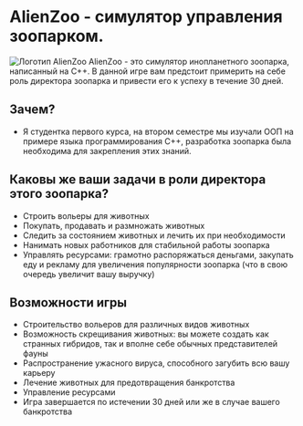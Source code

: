 # AlienZoo - симулятор управления зоопарком.
![Логотип AlienZoo](https://i.ytimg.com/vi/MNKS392DOuY/maxresdefault.jpg?sqp=-oaymwEmCIAKENAF8quKqQMa8AEB-AHUBoAC4AOKAgwIABABGE8gXyhlMA8=&amp;rs=AOn4CLC_7UYl_OeaiwyFS-8JDqvo5e9iCg)
AlienZoo - это симулятор инопланетного зоопарка, написанный на C++. В данной игре вам предстоит примерить на себе роль директора зоопарка и привести его к успеху в течение 30 дней.

## Зачем?
- Я студентка первого курса, на втором семестре мы изучали ООП на примере языка программирования C++, разработка зоопарка была необходима для закрепления этих знаний.

## Каковы же ваши задачи в роли директора этого зоопарка?
- Строить вольеры для животных  
- Покупать, продавать и размножать животных  
- Следить за состоянием животных и лечить их при необходимости  
- Нанимать новых работников для стабильной работы зоопарка  
- Управлять ресурсами: грамотно распоряжаться деньгами, закупать еду и рекламу для увеличения популярности зоопарка (что в свою очередь увеличит вашу выручку)  

## Возможности игры
- Строительство вольеров для различных видов животных  
- Возможность скрещивания животных: вы можете создать как странных гибридов, так и вполне себе обычных представителей фауны  
- Распространение ужасного вируса, способного загубить всю вашу карьеру  
- Лечение животных для предотвращения банкротства  
- Управление ресурсами  
- Игра завершается по истечении 30 дней или же в случае вашего банкротства  
